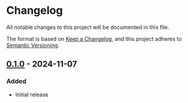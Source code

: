 # Changelog

All notable changes to this project will be documented in this file.

The format is based on [Keep a Changelog](https://keepachangelog.com/en/1.0.0/),
and this project adheres to [Semantic Versioning](https://semver.org/spec/v2.0.0.html).

## [0.1.0] - 2024-11-07

### Added
- Initial release

[0.1.0]: https://github.com/SreejanPersonal/openai-unofficial/releases/tag/v1.0.0